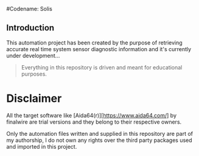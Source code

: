 #Codename: Solis
## Introduction
This automation project has been created by the purpose of retrieving accurate real time system sensor diagnostic information and it's currently under development...

> Everything in this repository is driven and meant for educational purposes.

# Disclaimer
All the target software like [Aida64(r)][https://www.aida64.com/] by finalwire are trial versions and they belong to their respective owners.

Only the automation files written and supplied in this repository are part of my authorship, I do not own any rights over the third party packages used and imported in this project.
